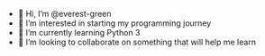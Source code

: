 - 👋 Hi, I’m @everest-green
- 👀 I’m interested in starting my programming journey
- 🌱 I’m currently learning Python 3
- 💞️ I’m looking to collaborate on something that will help me learn

<!---
everest-green/everest-green is a ✨ special ✨ repository because its `README.md` (this file) appears on your GitHub profile.
You can click the Preview link to take a look at your changes.
--->
